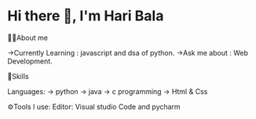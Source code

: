 # Hi there 👋, I'm Hari Bala



🙋‍♂️About me

->Currently Learning : javascript and dsa of python.
->Ask me about : Web Development.


🥇Skills

  Languages:
      -> python
      -> java
      -> c programming
      -> Html & Css




⚙Tools I use:
     Editor: Visual studio Code and pycharm

    
